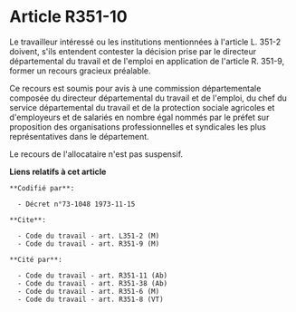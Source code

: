 # Article R351-10

Le travailleur intéressé ou les institutions mentionnées à l'article L. 351-2 doivent, s'ils entendent contester la décision
prise par le directeur départemental du travail et de l'emploi en application de l'article R. 351-9, former un recours
gracieux préalable.

Ce recours est soumis pour avis à une commission départementale composée du directeur départemental du travail et de
l'emploi, du chef du service départemental du travail et de la protection sociale agricoles et d'employeurs et de salariés en
nombre égal nommés par le préfet sur proposition des organisations professionnelles et syndicales les plus représentatives
dans le département.

Le recours de l'allocataire n'est pas suspensif.

**Liens relatifs à cet article**

	**Codifié par**:

	  - Décret n°73-1048 1973-11-15

	**Cite**:

	  - Code du travail - art. L351-2 (M)
	  - Code du travail - art. R351-9 (M)

	**Cité par**:

	  - Code du travail - art. R351-11 (Ab)
	  - Code du travail - art. R351-38 (Ab)
	  - Code du travail - art. R351-6 (M)
	  - Code du travail - art. R351-8 (VT)
